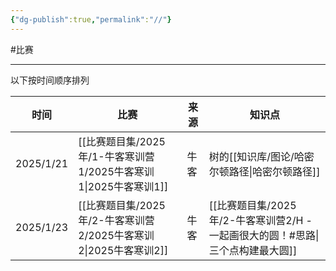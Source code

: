```yaml
---
{"dg-publish":true,"permalink":"//"}
---
```



#比赛

---
以下按时间顺序排列


| 时间        | 比赛                                         | 来源  | 知识点                           |
| --------- | ------------------------------------------ | --- | ----------------------------- |
| 2025/1/21 | [[比赛题目集/2025年/1-牛客寒训营1/2025牛客寒训1\|2025牛客寒训1]] | 牛客  | 树的[[知识库/图论/哈密尔顿路径\|哈密尔顿路径]]                  |
| 2025/1/23 | [[比赛题目集/2025年/2-牛客寒训营2/2025牛客寒训2\|2025牛客寒训2]] | 牛客  | [[比赛题目集/2025年/2-牛客寒训营2/H - 一起画很大的圆！#思路\|三个点构建最大圆]] |
